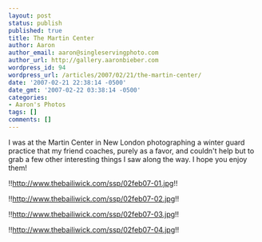 ```yaml
---
layout: post
status: publish
published: true
title: The Martin Center
author: Aaron
author_email: aaron@singleservingphoto.com
author_url: http://gallery.aaronbieber.com
wordpress_id: 94
wordpress_url: /articles/2007/02/21/the-martin-center/
date: '2007-02-21 22:38:14 -0500'
date_gmt: '2007-02-22 03:38:14 -0500'
categories:
- Aaron's Photos
tags: []
comments: []
---
```

I was at the Martin Center in New London photographing a winter guard
practice that my friend coaches, purely as a favor, and couldn't help
but to grab a few other interesting things I saw along the way. I hope
you enjoy them!

!!http://www.thebailiwick.com/ssp/02feb07-01.jpg!!

!!http://www.thebailiwick.com/ssp/02feb07-02.jpg!!

!!http://www.thebailiwick.com/ssp/02feb07-03.jpg!!

!!http://www.thebailiwick.com/ssp/02feb07-04.jpg!!
